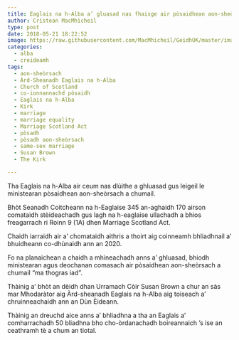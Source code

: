 ```yaml
---
title: Eaglais na h-Alba a’ gluasad nas fhaisge air pòsaidhean aon-sheòrsach
author: Crìstean MacMhìcheil
type: post
date: 2018-05-21 18:22:52
image: https://raw.githubusercontent.com/MacMhicheil/GeidhUK/master/images/.jpg
categories:
  - alba
  - creideamh
tags:
  - aon-sheòrsach
  - Àrd-Sheanadh Eaglais na h-Alba
  - Church of Scotland
  - co-ionnannachd pòsaidh
  - Eaglais na h-Alba
  - Kirk
  - marriage
  - marriage equality
  - Marriage Scotland Act
  - pòsadh
  - pòsadh aon-sheòrsach
  - same-sex marriage
  - Susan Brown
  - The Kirk

---
```

Tha Eaglais na h-Alba air ceum nas dlùithe a ghluasad gus leigeil le ministearan pòsaidhean aon-sheòrsach a chumail.

<!--more-->

Bhòt Seanadh Coitcheann na h-Eaglaise 345 an-aghaidh 170 airson comataidh stèideachadh gus lagh na h-eaglaise ullachadh a bhios freagarrach ri Roinn 9 (1A) dhen Marriage Scotland Act.

Chaidh iarraidh air a&#8217; chomataidh aithris a thoirt aig coinneamh bhliadhnail a&#8217; bhuidheann co-dhùnaidh ann an 2020.

Fo na planaichean a chaidh a mhìneachadh anns a&#8217; ghluasad, bhiodh ministearan agus deochanan comasach air pòsaidhean aon-sheòrsach a chumail &#8220;ma thogras iad&#8221;.

Thàinig a&#8217; bhòt an dèidh dhan Urramach Còir Susan Brown a chur an sàs mar Mhodaràtor aig Àrd-sheanadh Eaglais na h-Alba aig toiseach a&#8217; chruinneachaidh ann an Dùn Èideann.

Thàinig an dreuchd aice anns a&#8217; bhliadhna a tha an Eaglais a&#8217; comharrachadh 50 bliadhna bho cho-òrdanachadh boireannaich &#8217;s ise an ceathramh tè a chum an tiotal.
